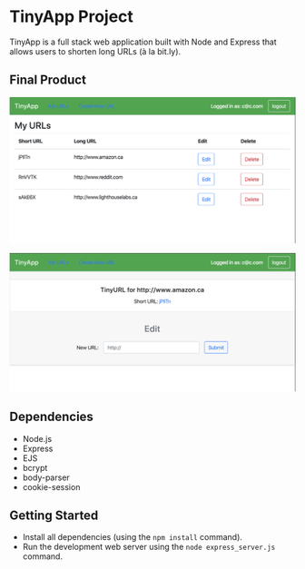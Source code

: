 # TinyApp Project

TinyApp is a full stack web application built with Node and Express that allows users to shorten long URLs (à la bit.ly).

## Final Product

![Browse URLs Page](https://github.com/matthew-charles-chan/tinyapp/blob/master/docs/ulrls-page.png)

![Edit URL Page](https://github.com/matthew-charles-chan/tinyapp/blob/master/docs/edit-urls-page.png)

## Dependencies

- Node.js
- Express
- EJS
- bcrypt
- body-parser
- cookie-session

## Getting Started

- Install all dependencies (using the `npm install` command).
- Run the development web server using the `node express_server.js` command.